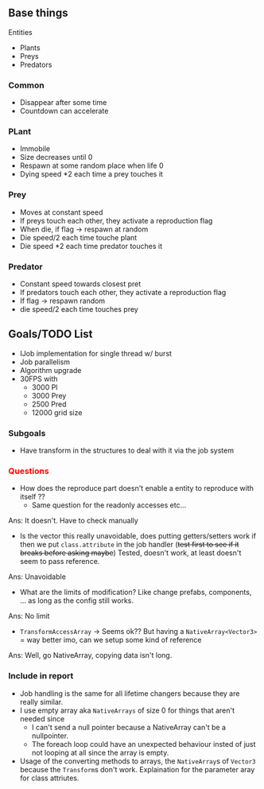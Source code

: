 ## Base things
Entities
- Plants
- Preys
- Predators

### Common
- Disappear after some time
- Countdown can accelerate

### PLant
- Immobile
- Size decreases until 0
- Respawn at some random place when life 0
- Dying speed *2 each time a prey touches it

### Prey
- Moves at constant speed
- If preys touch each other, they activate a reproduction flag
- When die, if flag -> respawn at random
- Die speed/2 each time touche plant
- Die speed *2 each time predator touches it

### Predator
- Constant speed towards closest pret
- If predators touch each other, they activate a reproduction flag
- If flag -> respawn random
- die speed/2 each time touches prey

## Goals/TODO List
- IJob implementation for single thread w/ burst
- Job parallelism
- Algorithm upgrade
- 30FPS with
  - 3000 Pl
  - 3000 Prey
  - 2500 Pred
  - 12000 grid size

### Subgoals
- Have transform in the structures to deal with it via the job system


### <span style="color:red; font-weight:bold">Questions</span>
- How does the reproduce part doesn't enable a entity to reproduce with itself ??
  - Same question for the readonly accesses etc...

Ans: It doesn't. Have to check  manually
- Is the vector this really unavoidable, does putting getters/setters work if then we put `class.attribute` in the job handler (~~test first to see if it breaks before asking maybe~~) Tested, doesn't work, at least doesn't seem to pass reference.

Ans: Unavoidable
- What are the limits of modification? Like change prefabs, components, ... as long as the config still works.

Ans: No limit
- `TransformAccessArray` -> Seems ok?? But having a `NativeArray<Vector3>` = way better imo, can we setup some kind of reference

Ans: Well, go NativeArray, copying data isn't long.
### Include in report
- Job handling is the same for all lifetime changers because they are really similar.
- I use empty array aka `NativeArrays` of size 0 for things that aren't needed since
  - I can't send a null pointer because a NativeArray can't be a nullpointer.
  - The foreach loop could have an unexpected behaviour insted of just not looping at all since the array is empty.
- Usage of the converting methods to arrays, the `NativeArray`s of `Vector3`  because the `Transform`s don't work. Explaination for the parameter aray for class attriutes.
